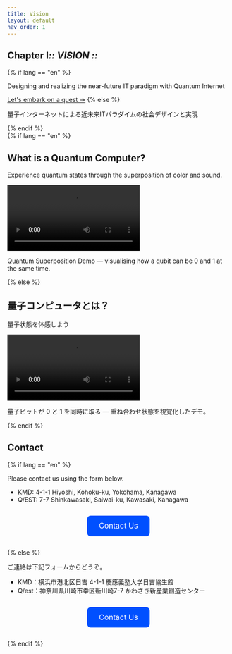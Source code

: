 ```yaml
---
title: Vision
layout: default
nav_order: 1
---
```


<section class="hero" data-reveal>
  <h1 class="chapter glitch" data-shadow="Chapter I :: VISION ::">
    <span>Chapter&nbsp;I</span><em>:: VISION ::</em>
  </h1>
  {% if lang == "en" %}
    <p class="lead">Designing and realizing the near-future IT paradigm with Quantum Internet</p>
    <a class="btn-quest" href="/projects/?lang={{ lang }}">Let's embark on a quest →</a>
  {% else %}
    <p class="lead">量子インターネットによる近未来ITパラダイムの社会デザインと実現</p>
  {% endif %}
</section>

<section class="quantum-demo" data-reveal>
  {% if lang == "en" %}
    <h2>What is a Quantum Computer?</h2>
    <p class="caption">Experience quantum states through the superposition of color and sound.</p>
    <div class="video-container" data-reveal>
      <video controls
             src="{{ '/assets/video/quantum_intro.mp4' | relative_url }}"
             class="quantum-video"></video>
      <p class="video-description">
        Quantum Superposition Demo&nbsp;&mdash;&nbsp;visualising how a qubit can be 0 and 1 at the same time.
      </p>
    </div>
  {% else %}
    <h2>量子コンピュータとは？</h2>
    <p class="caption">量子状態を体感しよう</p>
    <div class="video-container" data-reveal>
      <video controls
             src="{{ '/assets/video/quantum_intro.mp4' | relative_url }}"
             class="quantum-video"></video>
      <p class="video-description">
        量子ビットが 0 と 1 を同時に取る&nbsp;―&nbsp;重ね合わせ状態を視覚化したデモ。
      </p>
    </div>
  {% endif %}
</section>

<section class="quest-contact" data-reveal>
  <h2 class="chapter">Contact</h2>
  {% if lang == "en" %}
    <p>Please contact us using the form below.</p>
    <ul class="contact-list">
      <li>KMD: 4-1-1 Hiyoshi, Kohoku-ku, Yokohama, Kanagawa</li>
      <li>Q/EST: 7-7 Shinkawasaki, Saiwai-ku, Kawasaki, Kanagawa</li>
    </ul>
    <div style="text-align:center; margin: 2em 0;">
      <a href="https://forms.gle/WhzwMF4iz6G1PrDf9"
         target="_blank" rel="noopener"
         class="btn get-in-touch"
         style="padding:0.8em 1.6em;
                background:#0050ff;
                color:#ffffff;
                font-size:1.2em;
                border-radius:8px;
                text-decoration:none;
                display:inline-block;">
        Contact&nbsp;Us
      </a>
    </div>
  {% else %}
    <p>ご連絡は下記フォームからどうぞ。</p>
    <ul class="contact-list">
      <li>KMD：横浜市港北区日吉 4-1-1 慶應義塾大学日吉協生館</li>
      <li>Q/est：神奈川県川崎市幸区新川崎7-7 かわさき新産業創造センター</li>
    </ul>
    <div style="text-align:center; margin: 2em 0;">
      <a href="https://forms.gle/WhzwMF4iz6G1PrDf9"
         target="_blank" rel="noopener"
         class="btn get-in-touch"
         style="padding:0.8em 1.6em;
                background:#0050ff;
                color:#ffffff;
                font-size:1.2em;
                border-radius:8px;
                text-decoration:none;
                display:inline-block;">
        Contact&nbsp;Us
      </a>
    </div>
  {% endif %}
</section>
